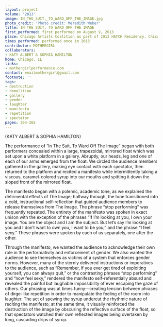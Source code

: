 ```yaml
---
layout: project
volume: '2013'
image: IN_THE_SUIT,_TO_WARD_OFF_THE_IMAGE.jpg
photo_credit: 'Photo credit: Meredith Weber'
title: IN THE SUIT, TO WARD OFF THE IMAGE
first_performed: first performed on August 9, 2013
place: Chicago Artists Coalition as part of 2013 HATCH Residency, Chicago, IL
times_performed: performed once in 2013
contributor: MOTHERGIRL
collaborators:
- KATY ALBERT & SOPHIA HAMILTON
home: Chicago, IL
links:
- mothergirlperformance.com
contact: emailmothergirl@gmail.com
footnote: ''
tags:
- destruction
- demolition
- gallery
- gender
- laughter
- manifesto
- repetition
- spectator
pages: 364-365
---
```


 (KATY ALBERT & SOPHIA HAMILTON)

The performance of “In The Suit, To Ward Off The Image” began with both performers concealed within a large, trapezoidal, mirrored float which was set upon a white platform in a gallery. Abruptly, our heads, leg and one of each of our arms emerged from the float. We circled the audience members gathered in the gallery, making eye contact with each spectator, then returned to the platform and recited a manifesto while intermittently taking a viscous, caramel-colored syrup into our mouths and spitting it down the sloped front of the mirrored float.

The manifesto began with a polemic, academic tone, as we explained the detrimental effects of The Image; halfway through, the tone transitioned into a cold, instructional self-reflection that guided audience members to release themselves from The Image. The phrase “stop performing” was frequently repeated. The entirety of the manifesto was spoken in exact unison with the exception of the phrases “If I’m looking at you, I own your image. You are the object and I am the subject. But let’s say I’m looking at you and I don’t want to own you, I want to be you,” and the phrase “I feel sexy.” These phrases were spoken by each of us separately, one after the other.

Through the manifesto, we wanted the audience to acknowledge their own role in the performativity and enforcement of gender. We also wanted the audience to see themselves as victims of a system that enforces gender norms. However, many of the sternly delivered instructions or imperatives to the audience, such as “Remember, if you ever get tired of exploiting yourself, you can always quit,” or the contrasting phrases “stop performing” and “now feel sexy,” rendered the manifesto self-referentially absurd and revealed the painful but laughable impossibility of ever escaping the gaze of others. Our phrasing was at times funny—creating tension between phrases of dirge-like repetition in order to manipulate the feeling of the room into laughter. The act of spewing the syrup undercut the rhythmic nature of reciting the manifesto; at the same time, it visually reinforced the destruction of the image by obscuring the reflective surface of the float, so that spectators watched their own reflected images being overtaken by long, cascading drips of syrup.
